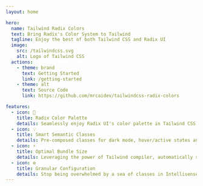 ```yaml
---
layout: home

hero:
  name: Tailwind Radix Colors
  text: Bring Radix's Color System to Tailwind
  tagline: Enjoy the best of both Tailwind CSS and Radix UI
  image:
    src: /tailwindcss.svg
    alt: Logo of Tailwind CSS
  actions:
    - theme: brand
      text: Getting Started
      link: /getting-started
    - theme: alt
      text: Source Code
      link: https://github.com/mrcaidev/tailwindcss-radix-colors

features:
  - icon: 🎨
    title: Radix Color Palette
    details: Seamlessly enjoy Radix UI's color palette in Tailwind CSS, with clear, explicit and professional color semantics.
  - icon: 💡
    title: Smart Semantic Classes
    details: Pre-composed classes for dark mode, hover/active states and foreground color, based on Radix design guidelines.
  - icon: ⚡
    title: Optimal Bundle Size
    details: Leveraging the power of Tailwind compiler, automatically shake off unused colors and classes to minimize CSS bundle size.
  - icon: ⚙️
    title: Granular Configuration
    details: Stop being overwhelmed by a sea of classes in Intellisense, by explicitly declaring desired colors, variants or semantics.
---
```

